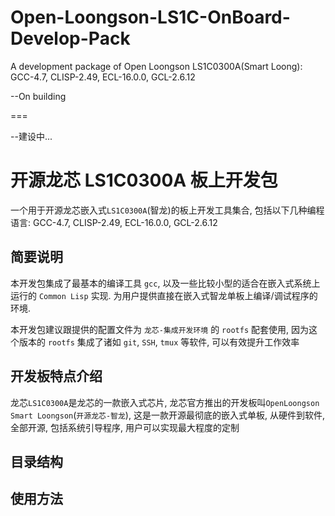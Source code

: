 # Open-Loongson-LS1C-OnBoard-Develop-Pack

A development package of Open Loongson LS1C0300A(Smart Loong): GCC-4.7, CLISP-2.49, ECL-16.0.0, GCL-2.6.12

--On building

===

--建设中...

# 开源龙芯 LS1C0300A 板上开发包

一个用于开源龙芯嵌入式`LS1C0300A`(智龙)的板上开发工具集合, 包括以下几种编程语言: GCC-4.7, CLISP-2.49, ECL-16.0.0, GCL-2.6.12

##  简要说明

本开发包集成了最基本的编译工具 `gcc`, 以及一些比较小型的适合在嵌入式系统上运行的 `Common Lisp` 实现. 为用户提供直接在嵌入式智龙单板上编译/调试程序的环境.

本开发包建议跟[]()提供的配置文件为 `龙芯-集成开发环境` 的 `rootfs` 配套使用, 因为这个版本的 `rootfs` 集成了诸如 `git`, `SSH`, `tmux` 等软件, 可以有效提升工作效率

##  开发板特点介绍

龙芯`LS1C0300A`是龙芯的一款嵌入式芯片, 龙芯官方推出的开发板叫`OpenLoongson Smart Loongson`(`开源龙芯-智龙`), 这是一款开源最彻底的嵌入式单板, 从硬件到软件, 全部开源, 包括系统引导程序, 用户可以实现最大程度的定制


##  目录结构

##  使用方法

